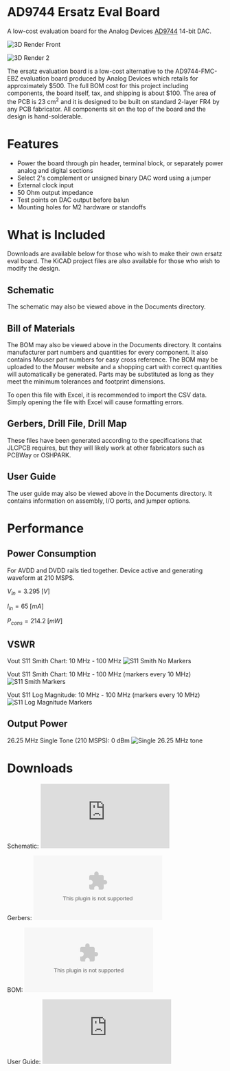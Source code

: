 # AD9744 Ersatz Eval Board
A low-cost evaluation board for the Analog Devices [AD9744](https://www.analog.com/en/products/ad9744.html) 14-bit DAC.

![3D Render Front](https://github.com/DarkArtLabs/AD9744-Ersatz-Eval-Board-Rev.-A/blob/main/Pictures/AD9744%20Ersatz%20Eval%20Board%20Rev.%20A%20RT%20Render%202.png)

![3D Render 2](https://github.com/DarkArtLabs/AD9744-Ersatz-Eval-Board-Rev.-A/blob/main/Pictures/AD9744%20Ersatz%20Eval%20Board%20Rev.%20A%20RT%20Render.png)

The ersatz evaluation board is a low-cost alternative to the AD9744-FMC-EBZ evaluation board produced by Analog Devices which retails for approximately $500. The full BOM cost for this project including components, the board itself, tax, and shipping is about $100. 
The area of the PCB is 23 cm<sup>2</sup> and it is designed to be built on standard 2-layer FR4 by any PCB fabricator. All components sit on the top of the board and the design is hand-solderable. 

# Features
  - Power the board through pin header, terminal block, or separately power analog and digital sections
  - Select 2's complement or unsigned binary DAC word using a jumper
  - External clock input
  - 50 Ohm output impedance
  - Test points on DAC output before balun
  - Mounting holes for M2 hardware or standoffs

# What is Included
Downloads are available below for those who wish to make their own ersatz eval board. The KiCAD project files are also available for those who wish to modify the design. 

## Schematic
The schematic may also be viewed above in the Documents directory.

## Bill of Materials
The BOM may also be viewed above in the Documents directory. It contains manufacturer part numbers and quantities for every component. It also contains Mouser part numbers for easy cross reference. The BOM may be uploaded to the Mouser website and a shopping cart with correct quantities will automatically be generated. Parts may be substituted as long as they meet the minimum tolerances and footprint dimensions. 

To open this file with Excel, it is recommended to import the CSV data. Simply opening the file with Excel will cause formatting errors. 

## Gerbers, Drill File, Drill Map
These files have been generated according to the specifications that JLCPCB requires, but they will likely work at other fabricators such as PCBWay or OSHPARK.

## User Guide
The user guide may also be viewed above in the Documents directory. It contains information on assembly, I/O ports, and jumper options.

# Performance

## Power Consumption

For AVDD and DVDD rails tied together. Device active and generating waveform at 210 MSPS.

$`V_{in} = 3.295 \; [V]`$

$`I_{in} = 65 \; [mA]`$

$`P_{cons} = 214.2 \; [mW]`$

## VSWR

Vout S11 Smith Chart: 10 MHz - 100 MHz 
![S11 Smith No Markers](https://github.com/DarkArtLabs/AD9744-Ersatz-Eval-Board-Rev.-A/blob/main/Pictures/AD9744_ErsatzEval_RevA_SN1_Rdiff%3D100_Vout_2to1Balun_62Ohms_SmithNoMarkers_9JAN25.png)

Vout S11 Smith Chart: 10 MHz - 100 MHz (markers every 10 MHz)
![S11 Smith Markers](https://github.com/DarkArtLabs/AD9744-Ersatz-Eval-Board-Rev.-A/blob/main/Pictures/AD9744_ErsatzEval_RevA_SN1_Rdiff%3D100_Vout_2to1Balun_62Ohms_SmithMarkers_9JAN25.png)

Vout S11 Log Magnitude: 10 MHz - 100 MHz (markers every 10 MHz)
![S11 Log Magnitude Markers](https://github.com/DarkArtLabs/AD9744-Ersatz-Eval-Board-Rev.-A/blob/main/Pictures/AD9744_ErsatzEval_RevA_SN1_Rdiff%3D100_Vout_2to1Balun_62Ohms_LogMag_9JAN25a.png)
  
## Output Power

26.25 MHz Single Tone (210 MSPS): 0 dBm
![Single 26.25 MHz tone](https://github.com/DarkArtLabs/AD9744-Ersatz-Eval-Board-Rev.-A/blob/main/Pictures/AD9744%20Ersatz%20Eval%20Board%20Rev.%20A%2026.25MHz%20tone.png)

# Downloads

Schematic: ![AD9744 Ersatz Eval Board Rev. A Schematic.pdf](https://github.com/DarkArtLabs/AD9744-Ersatz-Eval-Board-Rev.-A/releases/download/A1/AD9744.Ersatz.Eval.Board.Rev.A.Schematic.pdf)

Gerbers: ![AD9744 Ersatz Eval Board Rev. A Gerbers.zip](https://github.com/DarkArtLabs/AD9744-Ersatz-Eval-Board-Rev.-A/releases/download/A1/AD9744.Ersatz.Eval.Board.Rev.A.Gerbers.zip)

BOM: ![AD9744 Ersatz Eval Board Rev. A BOM.csv](https://github.com/DarkArtLabs/AD9744-Ersatz-Eval-Board-Rev.-A/releases/download/A1/AD9744.Ersatz.Eval.Board.Rev.A.BOM.csv)

User Guide: ![AD9744 Ersatz Eval Board Rev. A User Guide.pdf](https://github.com/DarkArtLabs/AD9744-Ersatz-Eval-Board-Rev.-A/releases/download/A1/AD9744.Ersatz.Eval.Board.Rev.A.User.Guide.pdf)

